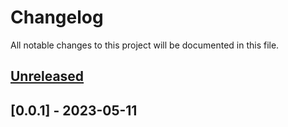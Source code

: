 # Changelog

All notable changes to this project will be documented in this file.

## [Unreleased]

## [0.0.1] - 2023-05-11


[unreleased]: https://github.com/ibm/ocp4-upi-compute-powervs/compare/HEAD...HEAD
